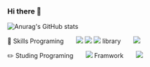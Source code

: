 ### Hi there 👋

<!--
**mirae-Jo/mirae-Jo** is a ✨ _special_ ✨ repository because its `README.md` (this file) appears on your GitHub profile.

Here are some ideas to get you started:

- 🔭 I’m currently working on ...
- 🌱 I’m currently learning ...
- 👯 I’m looking to collaborate on ...
- 🤔 I’m looking for help with ...
- 💬 Ask me about ...
- 📫 How to reach me: ...
- 😄 Pronouns: ...
- ⚡ Fun fact: ...
-->

![Anurag's GitHub stats](https://github-readme-stats.vercel.app/api?username=mirae-Jo&show_icons=true&theme=radical)

📕 Skills
Programing  <img src="https://img.shields.io/badge/html5-E34F26?style=for-the-badge&logo=html5&logoColor=white"> <img src="https://img.shields.io/badge/css3-1572B6?style=for-the-badge&logo=css3&logoColor=white"> <img src="https://img.shields.io/badge/javascript-F7DF1E?style=for-the-badge&logo=javascript&logoColor=white">
library  <img src="https://img.shields.io/badge/react-61DAFB?style=for-the-badge&logo=react&logoColor=white">


✏️ Studing
Programing  <img src="https://img.shields.io/badge/typescript-3178C6?style=for-the-badge&logo=typescript&logoColor=white">
Framwork  <img src="https://img.shields.io/badge/nextdotjs-000000?style=for-the-badge&logo=nextdotjs&logoColor=white">
